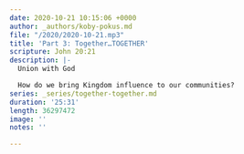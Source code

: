 ```yaml
---
date: 2020-10-21 10:15:06 +0000
author: _authors/koby-pokus.md
file: "/2020/2020-10-21.mp3"
title: 'Part 3: Together…TOGETHER'
scripture: John 20:21
description: |-
  Union with God

  How do we bring Kingdom influence to our communities?
series: _series/together-together.md
duration: '25:31'
length: 36297472
image: ''
notes: ''

---
```

